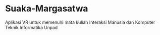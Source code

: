 # Suaka-Margasatwa
Aplikasi VR untuk memenuhi mata kuliah Interaksi Manusia dan Komputer Teknik Informatika Unpad
